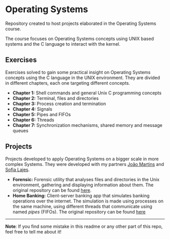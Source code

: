 # Operating Systems
Repository created to host projects elaborated in the Operating Systems course.

The course focuses on Operating Systems concepts using UNIX based systems and the C language to interact with the kernel.

## Exercises

Exercises solved to gain some practical insight on Operating Systems concepts using the C language in the UNIX environment. They are divided in different chapters, each one targeting different concepts.

- **Chapter 1:** Shell commands and general Unix C programming concepts
- **Chapter 2:** Terminal, files and directories
- **Chapter 3:** Process creation and termination
- **Chapter 4:** Signals 
- **Chapter 5:** Pipes and FIFOs 
- **Chapter 6:** Threads
- **Chapter 7:** Synchronization mechanisms, shared memory and message queues

## Projects

Projects developed to apply Operating Systems on a bigger scale in more complex Systems. They were developed with my partners [João Martins](https://github.com/joaomrcsmartins) and [Sofia Lajes](https://github.com/SALajes).

- **Forensic:** Forensic utility that analyses files and directories in the Unix environment, gathering and displaying information about them. The original repository can be found [here](https://github.com/leonardofmoura/SOPE-Forensic).  
- **Home Banking:** Client-server banking app that simulates banking operations over the internet. The simulation is made using processes on the same machine, using different threads that communicate using named *pipes* (FIFOs). The original repository can be found [here](https://github.com/joaomrcsmartins/SOPE-HomeBanking) 

---

**Note**: If you find some mistake in this readme or any other part of this repo, feel free to tell me about it!